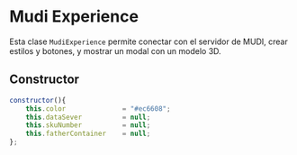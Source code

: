 # Mudi Experience

Esta clase `MudiExperience` permite conectar con el servidor de MUDI, crear estilos y botones, y mostrar un modal con un modelo 3D.

## Constructor

```javascript
constructor(){
    this.color              = "#ec6608";
    this.dataSever          = null;
    this.skuNumber          = null;
    this.fatherContainer    = null;
};
